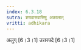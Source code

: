 ```yaml
---
index: 6.3.18
sutra: शयवासवासिषु अकालात्‌
vritti: adhikara
---
```


 अलुग् [6।3।1]  उत्तरपदे [6।3।1] 